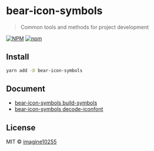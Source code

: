 # bear-icon-symbols

> Common tools and methods for project development

[![NPM](https://img.shields.io/npm/v/bear-icon-symbols.svg)](https://www.npmjs.com/package/bear-icon-symbols)
[![npm](https://img.shields.io/npm/dm/bear-icon-symbols.svg)](https://www.npmjs.com/package/bear-icon-symbols)


## Install

```bash
yarn add -D bear-icon-symbols
```

## Document

- [bear-icon-symbols build-symbols](./docs/build-symbols.md)
- [bear-icon-symbols decode-iconfont](./docs/decode-iconfont.md)

## License

MIT © [imagine10255](https://github.com/imagine10255)
